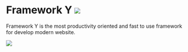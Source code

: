 Framework Y [![](https://img.shields.io/badge/buy-now-yellow.svg)](http://www.framework-y.com/buy-now.html)
===========

Framework Y is the most productivity oriented and fast to use framework for develop modern website.

[![](http://i.imgur.com/zNZuDK4.jpg)](http://www.framework-y.com/#section-0)